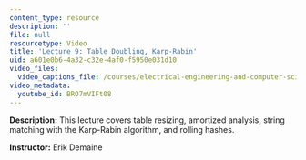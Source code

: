 ```yaml
---
content_type: resource
description: ''
file: null
resourcetype: Video
title: 'Lecture 9: Table Doubling, Karp-Rabin'
uid: a601e0b6-4a32-c32e-4af0-f5950e031d10
video_files:
  video_captions_file: /courses/electrical-engineering-and-computer-science/6-006-introduction-to-algorithms-fall-2011/lecture-videos/lecture-9-table-doubling-karp-rabin/BRO7mVIFt08.vtt
video_metadata:
  youtube_id: BRO7mVIFt08
---
```


**Description:** This lecture covers table resizing, amortized analysis, string matching with the Karp-Rabin algorithm, and rolling hashes.

**Instructor:** Erik Demaine
